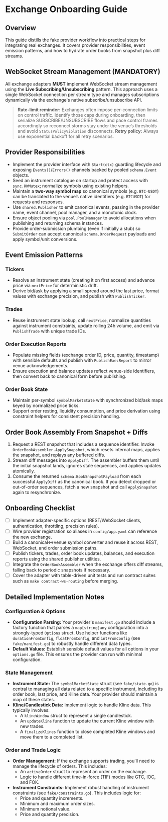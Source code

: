 # Exchange Onboarding Guide

## Overview
This guide distills the fake provider workflow into practical steps for integrating real exchanges. It covers provider responsibilities, event emission patterns, and how to hydrate order books from snapshot plus diff streams.

## WebSocket Stream Management (MANDATORY)

All exchange adapters **MUST** implement WebSocket stream management using the **Live Subscribing/Unsubscribing** pattern. This approach uses a single WebSocket connection per stream type and manages subscriptions dynamically via the exchange's native subscribe/unsubscribe API.

> **Rate-limit reminder:** Exchanges often impose per-connection limits on control traffic. Identify those caps during onboarding, then serialize SUBSCRIBE/UNSUBSCRIBE flows and pace control frames accordingly so reconnect storms stay under the venue’s thresholds and avoid `StatusPolicyViolation` disconnects.
> **Retry policy:** Always use exponential backoff for all retry scenarios.

## Provider Responsibilities
- Implement the provider interface with `Start(ctx)` guarding lifecycle and exposing `Events()`/`Errors()` channels backed by pooled `schema.Event` objects.
- Seed an instrument catalogue on startup and protect access with `sync.RWMutex`; normalize symbols using existing helpers.
- Maintain a **two-way symbol map** so canonical symbols (e.g. `BTC-USDT`) can be translated to the venue’s native identifiers (e.g. `BTCUSDT`) for requests and responses.
- Use `shared.Publisher` to emit canonical events, passing in the provider name, event channel, pool manager, and a monotonic clock.
- Ensure object pooling via `pool.PoolManager` to avoid allocations when publishing and returning schema instances.
- Provide order-submission plumbing (even if initially a stub) so `SubmitOrder` can accept canonical `schema.OrderRequest` payloads and apply symbol/unit conversions.

## Event Emission Patterns
### Tickers
- Resolve an instrument state (creating it on first access) and advance price via `nextPrice` for deterministic drift.
- Derive bid/ask by applying a small spread around the last price, format values with exchange precision, and publish with `PublishTicker`.

### Trades
- Reuse instrument state lookup, call `nextPrice`, normalize quantities against instrument constraints, update rolling 24h volume, and emit via `PublishTrade` with unique trade IDs.

### Order Execution Reports
- Populate missing fields (exchange order ID, price, quantity, timestamp) with sensible defaults and publish with `PublishExecReport` to mirror venue acknowledgements.
- Ensure execution and balance updates reflect venue-side identifiers, then convert back to canonical form before publishing.

### Order Book State
- Maintain per-symbol `symbolMarketState` with synchronized bid/ask maps keyed by normalized price ticks.
- Support order resting, liquidity consumption, and price derivation using constraint helpers for consistent precision handling.

## Order Book Assembly From Snapshot + Diffs
1. Request a REST snapshot that includes a sequence identifier. Invoke `OrderBookAssembler.ApplySnapshot`, which resets internal maps, applies the snapshot, and replays any buffered diffs.
2. Stream diff messages into `ApplyDiff`. The assembler buffers them until the initial snapshot lands, ignores stale sequences, and applies updates atomically.
3. Consume the returned `schema.BookSnapshotPayload` from each successful `ApplyDiff` as the canonical book. If you detect dropped or out-of-order sequences, fetch a new snapshot and call `ApplySnapshot` again to resynchronize.

## Onboarding Checklist
- [ ] Implement adapter-specific options (REST/WebSocket clients, authentication, throttling, precision rules).
- [ ] Wire provider registration so aliases in `config/app.yaml` can reference the new exchange.
- [ ] Build a canonical↔venue symbol converter and reuse it across REST, WebSocket, and order submission paths.
- [ ] Publish tickers, trades, order book updates, balances, and execution reports using the shared publisher utilities.
- [ ] Integrate the `OrderBookAssembler` when the exchange offers diff streams, falling back to periodic snapshots if necessary.
- [ ] Cover the adapter with table-driven unit tests and run contract suites such as `make contract-ws-routing` before merging.

## Detailed Implementation Notes

### Configuration & Options

- **Configuration Parsing:** Your provider's `manifest.go` should include a factory function that parses a `map[string]any` configuration into a strongly-typed `Options` struct. Use helper functions like `durationFromConfig`, `floatFromConfig`, and `intFromConfig` (see `fake/manifest.go`) to robustly handle different data types.
- **Default Values:** Establish sensible default values for all options in your `options.go` file. This ensures the provider can run with minimal configuration.

### State Management

- **Instrument State:** The `symbolMarketState` struct (see `fake/state.go`) is central to managing all data related to a specific instrument, including its order book, last price, and Kline data. Your provider should maintain a map of these states.
- **Kline/Candlestick Data:** Implement logic to handle Kline data. This typically involves:
    - A `klineWindow` struct to represent a single candlestick.
    - An `updateKline` function to update the current Kline window with new trades.
    - A `finalizeKlines` function to close completed Kline windows and move them to a completed list.

### Order and Trade Logic

- **Order Management:** If the exchange supports trading, you'll need to manage the lifecycle of orders. This includes:
    - An `activeOrder` struct to represent an order on the exchange.
    - Logic to handle different time-in-force (TIF) modes like GTC, IOC, and FOK.
- **Instrument Constraints:** Implement robust handling of instrument constraints (see `fake/constraints.go`). This includes logic for:
    - Price and quantity increments.
    - Minimum and maximum order sizes.
    - Minimum notional value.
    - Price and quantity precision.
